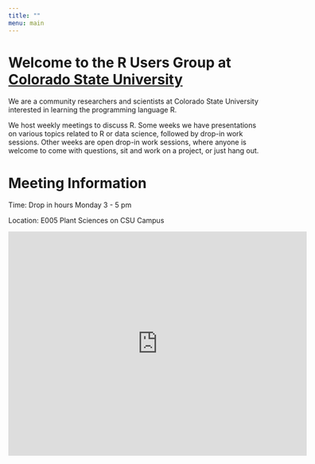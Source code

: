 ```yaml
---
title: ""
menu: main
---
```


# Welcome to the R Users Group at [Colorado State University](colostate.edu)

We are a community researchers and scientists at Colorado State
University interested in learning the programming language R.

We host weekly meetings to discuss R. Some weeks we have presentations
on various topics related to R or data science, followed by drop-in
work sessions. Other weeks are open drop-in work sessions, where
anyone is welcome to come with questions, sit and work on a project,
or just hang out.

# Meeting Information

Time: Drop in hours Monday 3 - 5 pm

Location: E005 Plant Sciences on CSU Campus 

<iframe src="https://www.google.com/maps/embed?pb=!1m18!1m12!1m3!1d757.6409949341408!2d-105.08223417076887!3d40.57330499870921!2m3!1f0!2f0!3f0!3m2!1i1024!2i768!4f13.1!3m3!1m2!1s0x0%3A0x0!2zNDDCsDM0JzIzLjkiTiAxMDXCsDA0JzU0LjEiVw!5e0!3m2!1sen!2sus!4v1551926283389" width="600" height="450" frameborder="0" style="border:0" allowfullscreen></iframe>

